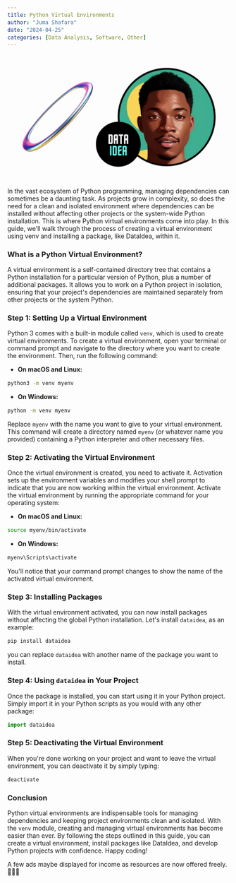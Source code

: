 ```yaml
---
title: Python Virtual Environments
author: "Juma Shafara"
date: "2024-04-25"
categories: [Data Analysis, Software, Other]
---
```


![Photo by DATAIDEA](thumbnail.png)

In the vast ecosystem of Python programming, managing dependencies can sometimes be a daunting task. As projects grow in complexity, so does the need for a clean and isolated environment where dependencies can be installed without affecting other projects or the system-wide Python installation. This is where Python virtual environments come into play. In this guide, we'll walk through the process of creating a virtual environment using venv and installing a package, like DataIdea, within it.

### What is a Python Virtual Environment?

A virtual environment is a self-contained directory tree that contains a Python installation for a particular version of Python, plus a number of additional packages. It allows you to work on a Python project in isolation, ensuring that your project's dependencies are maintained separately from other projects or the system Python.

### Step 1: Setting Up a Virtual Environment

Python 3 comes with a built-in module called `venv`, which is used to create virtual environments. To create a virtual environment, open your terminal or command prompt and navigate to the directory where you want to create the environment. Then, run the following command:

- **On macOS and Linux:**

```bash
python3 -m venv myenv
```

- **On Windows:**

```bash
python -m venv myenv
```

Replace `myenv` with the name you want to give to your virtual environment. This command will create a directory named `myenv` (or whatever name you provided) containing a Python interpreter and other necessary files.

<script async src="https://pagead2.googlesyndication.com/pagead/js/adsbygoogle.js?client=ca-pub-8076040302380238"
     crossorigin="anonymous"></script>
<!-- inline-square -->

<ins class="adsbygoogle"
     style="display:block"
     data-ad-client="ca-pub-8076040302380238"
     data-ad-slot="3564352555"
     data-ad-format="auto"
     data-full-width-responsive="true"></ins>

<script>
     (adsbygoogle = window.adsbygoogle || []).push({});
</script>

### Step 2: Activating the Virtual Environment

Once the virtual environment is created, you need to activate it. Activation sets up the environment variables and modifies your shell prompt to indicate that you are now working within the virtual environment. Activate the virtual environment by running the appropriate command for your operating system:

- **On macOS and Linux:**

```bash
source myenv/bin/activate
```

- **On Windows:**

```bash
myenv\Scripts\activate
```

You'll notice that your command prompt changes to show the name of the activated virtual environment.

<script async src="https://pagead2.googlesyndication.com/pagead/js/adsbygoogle.js?client=ca-pub-8076040302380238"
     crossorigin="anonymous"></script>
<!-- inline-square -->

<ins class="adsbygoogle"
     style="display:block"
     data-ad-client="ca-pub-8076040302380238"
     data-ad-slot="3564352555"
     data-ad-format="auto"
     data-full-width-responsive="true"></ins>

<script>
     (adsbygoogle = window.adsbygoogle || []).push({});
</script>

### Step 3: Installing Packages

With the virtual environment activated, you can now install packages without affecting the global Python installation. Let's install `dataidea`, as an example:

```bash
pip install dataidea
```

you can replace `dataidea` with another name of the package you want to install.

### Step 4: Using `dataidea` in Your Project

Once the package is installed, you can start using it in your Python project. Simply import it in your Python scripts as you would with any other package:

```python
import dataidea
```

<script async src="https://pagead2.googlesyndication.com/pagead/js/adsbygoogle.js?client=ca-pub-8076040302380238"
     crossorigin="anonymous"></script>
<!-- inline-square -->

<ins class="adsbygoogle"
     style="display:block"
     data-ad-client="ca-pub-8076040302380238"
     data-ad-slot="3564352555"
     data-ad-format="auto"
     data-full-width-responsive="true"></ins>

<script>
     (adsbygoogle = window.adsbygoogle || []).push({});
</script>

### Step 5: Deactivating the Virtual Environment

When you're done working on your project and want to leave the virtual environment, you can deactivate it by simply typing:

```bash
deactivate
```

### Conclusion

Python virtual environments are indispensable tools for managing dependencies and keeping project environments clean and isolated. With the `venv` module, creating and managing virtual environments has become easier than ever. By following the steps outlined in this guide, you can create a virtual environment, install packages like DataIdea, and develop Python projects with confidence. Happy coding!

A few ads maybe displayed for income as resources are now offered freely. 🤝🤝🤝

<!-- Insert AdSense script dynamically -->
<script>
    (function() {
        var adScript = document.createElement('script');
        adScript.src = 'https://pagead2.googlesyndication.com/pagead/js/adsbygoogle.js?client=ca-pub-8076040302380238';
        adScript.async = true;
        adScript.crossorigin="anonymous"
        document.head.appendChild(adScript);
    })();
</script>
